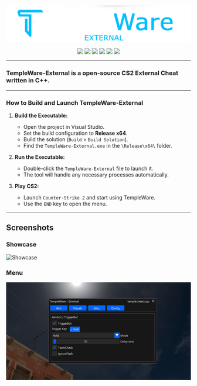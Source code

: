 <p align="center">
  <a href="https://templecheats.xyz">
    <img src="github/images/logo.png">
  </a>
</p> 
<p align="center">
  <img src="https://img.shields.io/badge/C%2B%2B-00599C?style=for-the-badge&logo=c%2B%2B&logoColor=white">
  <img src="https://img.shields.io/badge/Visual_Studio-007ACC?style=for-the-badge&logo=visual%20studio&logoColor=white">
  <img src="https://img.shields.io/badge/Windows-0078D6?style=for-the-badge&logo=windows&logoColor=white">
  <a href="https://discord.gg/j6hTUB5GBx" style="text-decoration: none;">
    <img src="https://img.shields.io/badge/Discord-7289DA?style=for-the-badge&logo=discord&logoColor=white">
  </a>
  <img src="https://img.shields.io/badge/license-MIT-blue?style=for-the-badge&logo=&logoColor=whit">
  <img src="https://img.shields.io/badge/CS2-000000?style=for-the-badge&logo=counter-strike&logoColor=white">
</p>

---
### TempleWare-External is a open-source CS2 External Cheat written in C++.
---

### How to Build and Launch TempleWare-External

1. **Build the Executable:**
   - Open the project in Visual Studio.
   - Set the build configuration to **Release x64**.
   - Build the solution (`Build` > `Build Solution`).
   - Find the `TempleWare-External.exe` in the `\Release\x64\` folder.

2. **Run the Executable:**
   - Double-click the `TempleWare-External` file to launch it.
   - The tool will handle any necessary processes automatically.

3. **Play CS2:**
   - Launch `Counter-Strike 2` and start using TempleWare.
   - Use the `END` key to open the menu.
  
---

## Screenshots

### Showcase
<img src="./github/images/showcase.png" alt="Showcase" width="600">

### Menu
<img src="./github/images/menu.png" alt="Menu" width="600">

